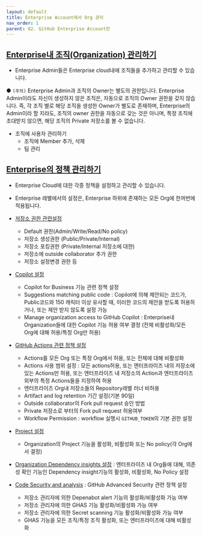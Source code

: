 ```yaml
---
layout: default
title: Enterprise Account에서 Org 관리
nav_order: 1
parent: 02. GitHub Enterprise Account란
---
```



## [Enterprise내 조직(Organization) 관리하기](https://docs.github.com/en/enterprise-cloud@latest/github/setting-up-and-managing-your-enterprise/managing-organizations-in-your-enterprise-account)
  - Enterprise Admin들은 Enterprise cloud내에 조직들을 추가하고 관리할 수 있습니다.
 
  ● `(주의)` Enterprise Admin과 조직의 Owner는 별도의 권한입니다. Enterprise Admin이라도 자신이 생성하지 않은 조직은, 자동으로 조직의 Owner 권한을 갖지 않습니다. 즉, 각 조직 별로 해당 조직을 생성한 Owner가 별도로 존재하며, Enterprise의 Admin이라 할 지라도, 조직의 owner 권한을 자동으로 갖는 것은 아니며, 특정 조직에 초대받지 않으면, 해당 조직의 Private 저장소를 볼 수 없습니다.
  
  - 조직에 사용자 관리하기
     - 조직에 Member 추가, 삭제
     - 팀 관리

## [Enterprise의 정책 관리하기](https://docs.github.com/en/free-pro-team@latest/github/setting-up-and-managing-your-enterprise/setting-policies-for-organizations-in-your-enterprise-account)
  - Enterprise Cloud에 대한 각종 정책을 설정하고 관리할 수 있습니다.
  - Enterprise 레벨에서의 설정은, Enterprise 하위에 존재하는 모든 Org에 한꺼번에 적용됩니다. 

  - [저장소 권한 관련설정](https://docs.github.com/en/enterprise-cloud@latest/github/setting-up-and-managing-your-enterprise/enforcing-repository-management-policies-in-your-enterprise-account)
     - Default 권한(Admin/Write/Read/No policy)
     - 저장소 생성권한 (Public/Private/Internal)
     - 저장소 포킹권한 (Private/Internal 저장소에 대한)
     - 저장소에 outside collaborator 추가 권한
     - 저장소 설정변경 권한 등
  - [Copilot 설정](https://docs.github.com/en/enterprise-cloud@latest/admin/policies/enforcing-policies-for-your-enterprise/enforcing-policies-for-github-copilot-in-your-enterprise)
      - Copilot for Business 기능 관련 정책 설정
      - Suggestions matching public code : Copilot에 의해 제안되는 코드가, Public코드와 150 캐릭터 이상 유사할 때, 이러한 코드의 제안을 받도록 허용하거나, 또는 제안 받지 않도록 설정 가능
      - Manage organization access to GitHub Copilot : Enterprise내 Organization들에 대한 Copilot 기능 허용 여부 결정 (전체 비활성화/모든 Org에 대해 허용/특정 Org만 허용) 
  
  - [GitHub Actions 관련 정책 설정](https://docs.github.com/en/enterprise-cloud@latest/admin/policies/enforcing-policies-for-your-enterprise/enforcing-policies-for-github-actions-in-your-enterprise)
      - Actions를 모든 Org 또는 특정 Org에서 허용, 또는 전체에 대해 비활성화
      - Actions 사용 범위 설정 : 모든 actions허용, 또는 엔터프라이즈 내의 저장소에 있는 Actions만 허용, 또는 엔터프라이즈 내 저장소의 Action과 엔터프라이즈 외부의 특정 Actions들을 지정하여 허용
      - 엔터프라이즈 Org내 저장소들의 Repository레벨 러너 비허용
      - Artifact and log retention 기간 설정(기본 90일)
      - Outside collaborator의 Fork pull request 승인 방법
      - Private 저장소로 부터의 Fork pull request 허용여부
      - Workflow Permission : workflow 실행시 `GITHUB_TOKEN`의 기본 권한 설정

  - [Project 설정](https://docs.github.com/en/enterprise-cloud@latest/github/setting-up-and-managing-your-enterprise/enforcing-project-board-policies-in-your-enterprise-account)
      - Organization의 Project 기능을 활성화, 비활성화 또는 No policy(각 Org에서 결정)

  - [Organization Dependency insights 설정](https://docs.github.com/en/enterprise-cloud@latest/admin/policies/enforcing-policies-for-your-enterprise/enforcing-policies-for-dependency-insights-in-your-enterprise) : 엔터프라이즈 내 Org들에 대해, 의존성 확인 기능인 Dependency insight기능의 활성화, 비활성화, No Policy 설정

  - [Code Security and analysis](https://docs.github.com/en/enterprise-cloud@latest/admin/policies/enforcing-policies-for-your-enterprise/enforcing-policies-for-code-security-and-analysis-for-your-enterprise) : GitHub Advanced Security 관련 정책 설정
      - 저장소 관리자에 의한 Depenabot alert 기능의 활성화/비활성화 가능 여부
      - 저장소 관리자에 의한 GHAS 기능 활성화/비활성화 가능 여부
      - 저장소 관리자에 의한 Secret scanning 기능 활성화/비활성화 가능 여부
      - GHAS 기능을 모든 조직/특정 조직 활성화, 또는 엔터프라이즈에 대해 비활성화